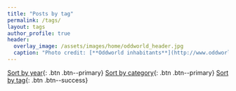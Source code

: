 ```yaml
---
title: "Posts by tag"
permalink: /tags/
layout: tags
author_profile: true
header:
  overlay_image: /assets/images/home/oddworld_header.jpg
  caption: "Photo credit: [**Oddworld inhabitants**](http://www.oddworld.com/)"
---
```

[Sort by year](/posts){: .btn .btn--primary} [Sort by category](/categories){: .btn .btn--primary} [Sort by tag](#){: .btn .btn--success}
